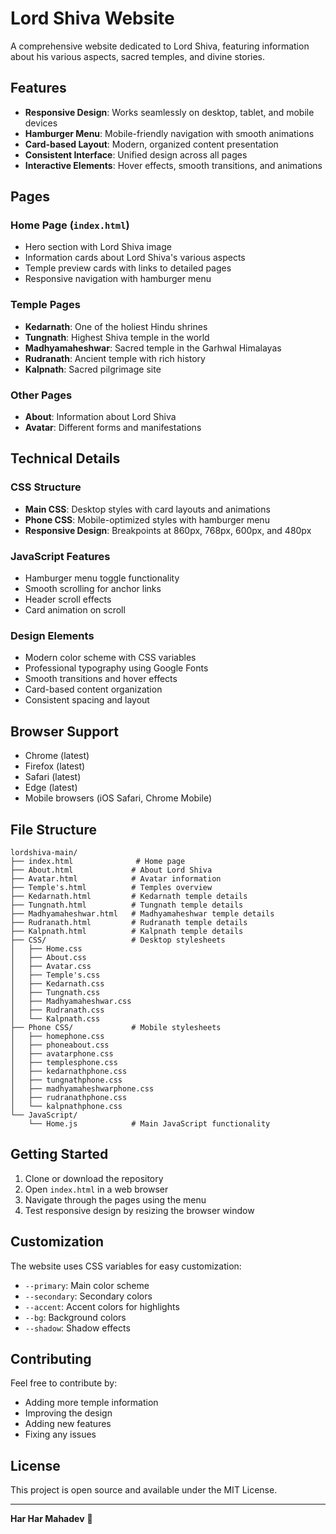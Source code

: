 # Lord Shiva Website

A comprehensive website dedicated to Lord Shiva, featuring information about his various aspects, sacred temples, and divine stories.

## Features

- **Responsive Design**: Works seamlessly on desktop, tablet, and mobile devices
- **Hamburger Menu**: Mobile-friendly navigation with smooth animations
- **Card-based Layout**: Modern, organized content presentation
- **Consistent Interface**: Unified design across all pages
- **Interactive Elements**: Hover effects, smooth transitions, and animations

## Pages

### Home Page (`index.html`)
- Hero section with Lord Shiva image
- Information cards about Lord Shiva's various aspects
- Temple preview cards with links to detailed pages
- Responsive navigation with hamburger menu

### Temple Pages
- **Kedarnath**: One of the holiest Hindu shrines
- **Tungnath**: Highest Shiva temple in the world
- **Madhyamaheshwar**: Sacred temple in the Garhwal Himalayas
- **Rudranath**: Ancient temple with rich history
- **Kalpnath**: Sacred pilgrimage site

### Other Pages
- **About**: Information about Lord Shiva
- **Avatar**: Different forms and manifestations

## Technical Details

### CSS Structure
- **Main CSS**: Desktop styles with card layouts and animations
- **Phone CSS**: Mobile-optimized styles with hamburger menu
- **Responsive Design**: Breakpoints at 860px, 768px, 600px, and 480px

### JavaScript Features
- Hamburger menu toggle functionality
- Smooth scrolling for anchor links
- Header scroll effects
- Card animation on scroll

### Design Elements
- Modern color scheme with CSS variables
- Professional typography using Google Fonts
- Smooth transitions and hover effects
- Card-based content organization
- Consistent spacing and layout

## Browser Support

- Chrome (latest)
- Firefox (latest)
- Safari (latest)
- Edge (latest)
- Mobile browsers (iOS Safari, Chrome Mobile)

## File Structure

```
lordshiva-main/
├── index.html              # Home page
├── About.html             # About Lord Shiva
├── Avatar.html            # Avatar information
├── Temple's.html          # Temples overview
├── Kedarnath.html         # Kedarnath temple details
├── Tungnath.html          # Tungnath temple details
├── Madhyamaheshwar.html   # Madhyamaheshwar temple details
├── Rudranath.html         # Rudranath temple details
├── Kalpnath.html          # Kalpnath temple details
├── CSS/                   # Desktop stylesheets
│   ├── Home.css
│   ├── About.css
│   ├── Avatar.css
│   ├── Temple's.css
│   ├── Kedarnath.css
│   ├── Tungnath.css
│   ├── Madhyamaheshwar.css
│   ├── Rudranath.css
│   └── Kalpnath.css
├── Phone CSS/             # Mobile stylesheets
│   ├── homephone.css
│   ├── phoneabout.css
│   ├── avatarphone.css
│   ├── templesphone.css
│   ├── kedarnathphone.css
│   ├── tungnathphone.css
│   ├── madhyamaheshwarphone.css
│   ├── rudranathphone.css
│   └── kalpnathphone.css
└── JavaScript/
    └── Home.js            # Main JavaScript functionality
```

## Getting Started

1. Clone or download the repository
2. Open `index.html` in a web browser
3. Navigate through the pages using the menu
4. Test responsive design by resizing the browser window

## Customization

The website uses CSS variables for easy customization:
- `--primary`: Main color scheme
- `--secondary`: Secondary colors
- `--accent`: Accent colors for highlights
- `--bg`: Background colors
- `--shadow`: Shadow effects

## Contributing

Feel free to contribute by:
- Adding more temple information
- Improving the design
- Adding new features
- Fixing any issues

## License

This project is open source and available under the MIT License.

---

**Har Har Mahadev** 🙏